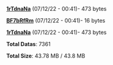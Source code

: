 [**1rTdnaNa**](/data/1rTdnaNa.txt) (07/12/22 - 00:41)- 473 bytes

[**BF7bRfRm**](/data/BF7bRfRm.txt) (07/12/22 - 00:41)- 16 bytes

[**1rTdnaNa**](/data/1rTdnaNa.txt) (07/12/22 - 00:41)- 473 bytes

**Total Datas**: 7361

**Total Size**: 43.78 MB / 43.8 MB